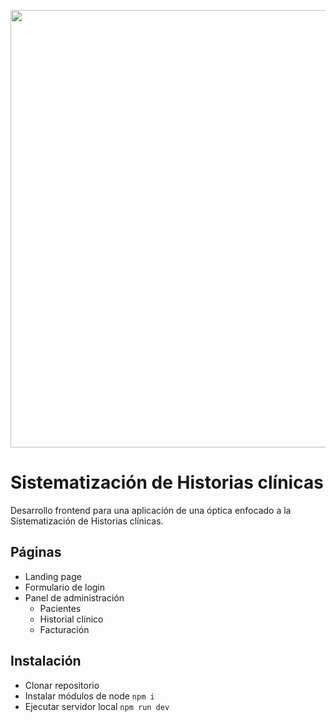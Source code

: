 <p align="center" >
  <img src="https://i.ibb.co/fkGG9G7/frontend.png" width="700" />
</p>

# Sistematización de Historias clínicas

Desarrollo frontend para una aplicación de una óptica enfocado a la Sistematización de Historias clínicas.

## Páginas
- Landing page
- Formulario de login
- Panel de administración
    - Pacientes
    - Historial clínico
    - Facturación

## Instalación
- Clonar repositorio
- Instalar módulos de node `npm i`
- Ejecutar servidor local `npm run dev`
